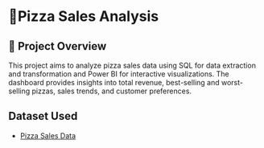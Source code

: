# 🍕Pizza Sales Analysis
## 📌 Project Overview
This project aims to analyze pizza sales data using SQL for data extraction and transformation and Power BI for interactive visualizations. The dashboard provides insights into total revenue, best-selling and worst-selling pizzas, sales trends, and customer preferences.

## Dataset Used
- <a href=" ">Pizza Sales Data</a>
